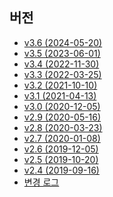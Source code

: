 <div class="sponsor-container"></div>
<div class="ww-ads wwads-cn wwads-horizontal" data-id="327"></div>

<h2 class="versions">버전</h2>

* [v3.6 (2024-05-20)](/ko/updates/v3.6.md)
* [v3.5 (2023-06-01)](/ko/updates/v3.5.md)
* [v3.4 (2022-11-30)](/ko/updates/v3.4.md)
* [v3.3 (2022-03-25)](/ko/updates/v3.3.md)
* [v3.2 (2021-10-10)](/ko/updates/v3.2.md)
* [v3.1 (2021-04-13)](/ko/updates/v3.1.md)
* [v3.0 (2020-12-05)](/ko/updates/v3.0.md)
* [v2.9 (2020-05-16)](/ko/updates/v2.9.md)
* [v2.8 (2020-03-23)](/ko/updates/v2.8.md)
* [v2.7 (2020-01-08)](/ko/updates/v2.7.md)
* [v2.6 (2019-12-05)](/ko/updates/v2.6.md)
* [v2.5 (2019-10-20)](/ko/updates/v2.5.md)
* [v2.4 (2019-09-16)](/ko/updates/v2.4.md)
* [변경 로그](/ko/updates/changelog.md)